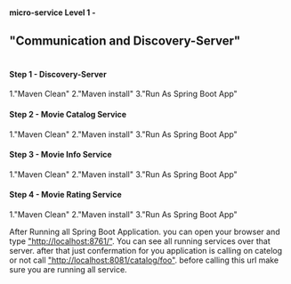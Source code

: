 # <h4>micro-service Level 1 - <h2>"Communication and Discovery-Server"</h2></h4>
# <h4>Step 1 - Discovery-Server</h4>
  1.<ui>"Maven Clean"</ui>
  2.<ui>"Maven install"</ui>
  3.<ui>"Run As Spring Boot App"</ui>
  <h4>Step 2 - Movie Catalog Service</h4>
  1.<ui>"Maven Clean"</ui>
  2.<ui>"Maven install"</ui>
  3.<ui>"Run As Spring Boot App"</ui>
 <h4>Step 3 - Movie Info Service</h4>
  1.<ui>"Maven Clean"</ui>
  2.<ui>"Maven install"</ui>
  3.<ui>"Run As Spring Boot App"</ui>
  <h4>Step 4 - Movie Rating Service</h4>
  1.<ui>"Maven Clean"</ui>
  2.<ui>"Maven install"</ui>
  3.<ui>"Run As Spring Boot App"</ui>
  <br>
  <p> After Running all Spring Boot Application. you can open your browser and type <a href="http://localhost:8761/" target="_blank">"http://localhost:8761/"</a>. You can see all running services over that server. after that just confermation for you application is calling on catelog or not call <a href="http://localhost:8081/catalog/foo" target="_blank">"http://localhost:8081/catalog/foo"</a>. before calling this url make sure you are running all service. </p>


